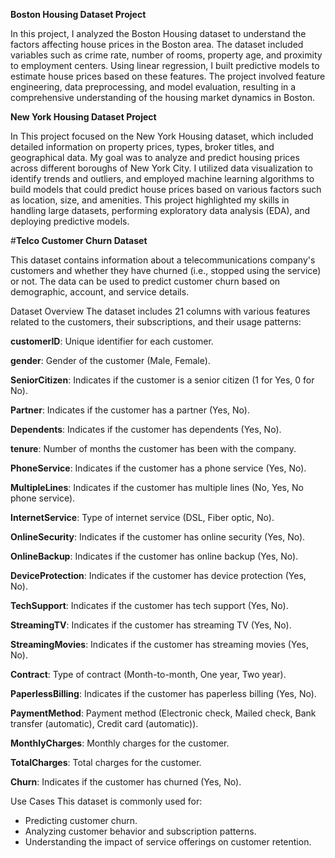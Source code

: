 **Boston Housing Dataset Project**

In this project, I analyzed the Boston Housing dataset to understand the factors affecting house prices in the Boston area. The dataset included variables such as crime rate, number of rooms, property age, and proximity to employment centers. Using linear regression, I built predictive models to estimate house prices based on these features. The project involved feature engineering, data preprocessing, and model evaluation, resulting in a comprehensive understanding of the housing market dynamics in Boston.

**New York Housing Dataset Project**

In This project focused on the New York Housing dataset, which included detailed information on property prices, types, broker titles, and geographical data. My goal was to analyze and predict housing prices across different boroughs of New York City. I utilized data visualization to identify trends and outliers, and employed machine learning algorithms to build models that could predict house prices based on various factors such as location, size, and amenities. This project highlighted my skills in handling large datasets, performing exploratory data analysis (EDA), and deploying predictive models.

#**Telco Customer Churn Dataset**

This dataset contains information about a telecommunications company's customers and whether they have churned (i.e., stopped using the service) or not. The data can be used to predict customer churn based on demographic, account, and service details.

Dataset Overview
The dataset includes 21 columns with various features related to the customers, their subscriptions, and their usage patterns:

**customerID**: Unique identifier for each customer.

**gender**: Gender of the customer (Male, Female).

**SeniorCitizen**: Indicates if the customer is a senior citizen (1 for Yes, 0 for No).

**Partner**: Indicates if the customer has a partner (Yes, No).

**Dependents**: Indicates if the customer has dependents (Yes, No).

**tenure**: Number of months the customer has been with the company.

**PhoneService**: Indicates if the customer has a phone service (Yes, No).

**MultipleLines**: Indicates if the customer has multiple lines (No, Yes, No phone service).

**InternetService**: Type of internet service (DSL, Fiber optic, No).

**OnlineSecurity**: Indicates if the customer has online security (Yes, No).

**OnlineBackup**: Indicates if the customer has online backup (Yes, No).

**DeviceProtection**: Indicates if the customer has device protection (Yes, No).

**TechSupport**: Indicates if the customer has tech support (Yes, No).

**StreamingTV**: Indicates if the customer has streaming TV (Yes, No).

**StreamingMovies**: Indicates if the customer has streaming movies (Yes, No).

**Contract**: Type of contract (Month-to-month, One year, Two year).

**PaperlessBilling**: Indicates if the customer has paperless billing (Yes, No).

**PaymentMethod**: Payment method (Electronic check, Mailed check, Bank transfer (automatic), Credit card (automatic)).

**MonthlyCharges**: Monthly charges for the customer.

**TotalCharges**: Total charges for the customer.

**Churn**: Indicates if the customer has churned (Yes, No).

Use Cases
This dataset is commonly used for:
* Predicting customer churn.
* Analyzing customer behavior and subscription patterns.
* Understanding the impact of service offerings on customer retention.



